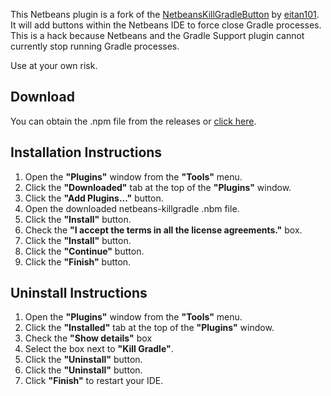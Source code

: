 This Netbeans plugin is a fork of the [NetbeansKillGradleButton](https://github.com/puniverse/NetbeansKillGradleButton) by [eitan101](https://github.com/eitan101). It will add buttons within the Netbeans IDE to force close Gradle processes. This is a hack because Netbeans and the Gradle Support plugin cannot currently stop running Gradle processes.

Use at your own risk.

Download
--
You can obtain the .npm file from the releases or [click here](https://github.com/aparsons/netbeans-killgradle/releases/download/1.0.0/netbeans-killgradle-1.0.0.nbm).

Installation Instructions
----
1. Open the **"Plugins"** window from the **"Tools"** menu.
2. Click the **"Downloaded"** tab at the top of the **"Plugins"** window.
3. Click the **"Add Plugins..."** button.
4. Open the downloaded netbeans-killgradle .nbm file.
5. Click the **"Install"** button.
5. Check the **"I accept the terms in all the license agreements."** box.
6. Click the **"Install"** button.
7. Click the **"Continue"** button.
8. Click the **"Finish"** button.

Uninstall Instructions
----
1. Open the **"Plugins"** window from the **"Tools"** menu.
2. Click the **"Installed"** tab at the top of the **"Plugins"** window.
3. Check the **"Show details"** box
4. Select the box next to **"Kill Gradle"**.
5. Click the **"Uninstall"** button.
6. Click the **"Uninstall"** button.
7. Click **"Finish"** to restart your IDE.
